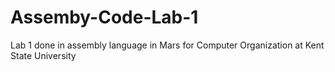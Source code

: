 # Assemby-Code-Lab-1
Lab 1 done in assembly language in Mars for Computer Organization at Kent State University
